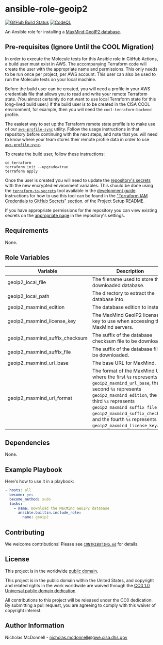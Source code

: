 # ansible-role-geoip2 #

[![GitHub Build Status](https://github.com/cisagov/ansible-role-geoip2/workflows/build/badge.svg)](https://github.com/cisagov/ansible-role-geoip2/actions)
[![CodeQL](https://github.com/cisagov/ansible-role-geoip2/workflows/CodeQL/badge.svg)](https://github.com/cisagov/ansible-role-geoip2/actions/workflows/codeql-analysis.yml)

An Ansible role for installing a
[MaxMind GeoIP2 database](https://www.maxmind.com/en/geoip2-databases).

## Pre-requisites (Ignore Until the COOL Migration) ##

In order to execute the Molecule tests for this Ansible role in GitHub
Actions, a build user must exist in AWS. The accompanying Terraform
code will create the user with the appropriate name and
permissions. This only needs to be run once per project, per AWS
account. This user can also be used to run the Molecule tests on your
local machine.

Before the build user can be created, you will need a profile in your
AWS credentials file that allows you to read and write your remote
Terraform state.  (You almost certainly do not want to use local
Terraform state for this long-lived build user.)  If the build user is
to be created in the CISA COOL environment, for example, then you will
need the `cool-terraform-backend` profile.

The easiest way to set up the Terraform remote state profile is to
make use of our
[`aws-profile-sync`](https://github.com/cisagov/aws-profile-sync)
utility. Follow the usage instructions in that repository before
continuing with the next steps, and note that you will need to know
where your team stores their remote profile data in order to use
[`aws-profile-sync`](https://github.com/cisagov/aws-profile-sync).

To create the build user, follow these instructions:

```console
cd terraform
terraform init --upgrade=true
terraform apply
```

Once the user is created you will need to update the [repository's
secrets](https://help.github.com/en/actions/configuring-and-managing-workflows/creating-and-storing-encrypted-secrets)
with the new encrypted environment variables. This should be done
using the
[`terraform-to-secrets`](https://github.com/cisagov/development-guide/tree/develop/project_setup#terraform-iam-credentials-to-github-secrets-)
tool available in the [development
guide](https://github.com/cisagov/development-guide). Instructions for
how to use this tool can be found in the ["Terraform IAM Credentials
to GitHub Secrets"
section](https://github.com/cisagov/development-guide/tree/develop/project_setup#terraform-iam-credentials-to-github-secrets-).
of the Project Setup README.

If you have appropriate permissions for the repository you can view
existing secrets on the [appropriate
page](https://github.com/cisagov/ansible-role-geoip2/settings/secrets)
in the repository's settings.

## Requirements ##

None.

## Role Variables ##

| Variable | Description | Default | Required |
|----------|-------------|---------|----------|
| geoip2_local_file | The filename used to store the downloaded database. | `GeoIP2-City.tar.gz` | No |
| geoip2_local_path | The directory to extract the database into. | `/usr/local/share/GeoIP/` | No |
| geoip2_maxmind_edition | The database edition to install. | `GeoIP2-City` | No |
| geoip2_maxmind_license_key | The MaxMind GeoIP2 license key to use when accessing the MaxMind servers. | n/a | Yes |
| geoip2_maxmind_suffix_checksum | The suffix of the database checksum file to be downloaded. | `tar.gz.md5` | No |
| geoip2_maxmind_suffix_file | The suffix of the database file to be downloaded. | `tar.gz` | No |
| geoip2_maxmind_url_base | The base URL for MaxMind. | `https://download.maxmind.com/app/geoip_download` | No |
| geoip2_maxmind_url_format | The format of the MaxMind URL, where the first `%s` represents `geoip2_maxmind_url_base`, the second `%s` represents `geoip2_maxmind_edition`, the third `%s` represents `geoip2_maxmind_suffix_file` or `geoip2_maxmind_suffix_checksum`, and the fourth `%s` represents `geoip2_maxmind_license_key`. | `%s?edition_id=%s&suffix=%s&license_key=%s` | No |

## Dependencies ##

None.

## Example Playbook ##

Here's how to use it in a playbook:

```yaml
- hosts: all
  become: yes
  become_method: sudo
  tasks:
    - name: Download the MaxMind GeoIP2 database
      ansible.builtin.include_role:
        name: geoip2
```

## Contributing ##

We welcome contributions!  Please see [`CONTRIBUTING.md`](CONTRIBUTING.md) for
details.

## License ##

This project is in the worldwide [public domain](LICENSE).

This project is in the public domain within the United States, and
copyright and related rights in the work worldwide are waived through
the [CC0 1.0 Universal public domain
dedication](https://creativecommons.org/publicdomain/zero/1.0/).

All contributions to this project will be released under the CC0
dedication. By submitting a pull request, you are agreeing to comply
with this waiver of copyright interest.

## Author Information ##

Nicholas McDonnell - <nicholas.mcdonnell@gwe.cisa.dhs.gov>
